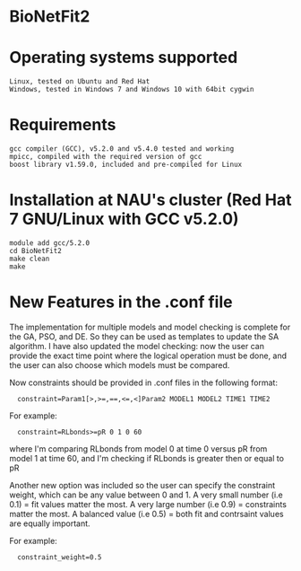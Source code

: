 # BioNetFit2

# Operating systems supported

	Linux, tested on Ubuntu and Red Hat
	Windows, tested in Windows 7 and Windows 10 with 64bit cygwin
	
# Requirements

	gcc compiler (GCC), v5.2.0 and v5.4.0 tested and working
	mpicc, compiled with the required version of gcc
	boost library v1.59.0, included and pre-compiled for Linux

# Installation at NAU's cluster (Red Hat 7 GNU/Linux with GCC v5.2.0)

	module add gcc/5.2.0
	cd BioNetFit2
	make clean
	make


# New Features in the .conf file

The implementation for multiple models and model checking is complete for the GA, PSO, and DE. So they can be used as templates to update the SA algorithm.
I have also updated the model checking: now the user can provide the exact time point where the logical operation must be done, and the user can also choose which models must be compared.

Now constraints should be provided in .conf files in the following format:

      constraint=Param1[>,>=,==,<=,<]Param2 MODEL1 MODEL2 TIME1 TIME2

For example:

      constraint=RLbonds>=pR 0 1 0 60

where I'm comparing RLbonds from model 0 at time 0 versus pR from model 1 at time 60, and I'm checking if RLbonds is greater then or equal to pR



Another new option was included so the user can specify the constraint weight, which can be any value between 0 and 1.
A very small number (i.e 0.1) = fit values matter the most. 
A very large number (i.e 0.9) = constraints matter the most.
A balanced value (i.e 0.5) = both fit and contrsaint values are equally important.

For example:

      constraint_weight=0.5

